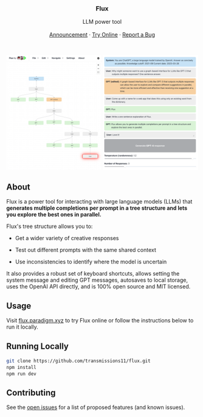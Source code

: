 <div align="center">
  <h3 align="center">Flux</h3>
  <p align="center">
    LLM power tool
    <br />
    <br />
    <a href="https://twitter.com/transmissions11/status/1640775967856803840">Announcement</a>
    ·
    <a href="http://flux.paradigm.xyz">Try Online</a>
    ·
    <a href="https://github.com/transmissions11/flux/issues">Report a Bug</a>
  </p>
</div>

<br />

![A screenshot of a Flux workspace.](/public/meta-full.png)

## About

Flux is a power tool for interacting with large language models (LLMs) that **generates multiple completions per prompt in a tree structure and lets you explore the best ones in parallel.** 

Flux's tree structure allows you to:

- Get a wider variety of creative responses

- Test out different prompts with the same shared context

- Use inconsistencies to identify where the model is uncertain 

It also provides a robust set of keyboard shortcuts, allows setting the system message and editing GPT messages, autosaves to local storage, uses the OpenAI API directly, and is 100% open source and MIT licensed.

## Usage

Visit [flux.paradigm.xyz](https://flux.paradigm.xyz) to try Flux online or follow the instructions below to run it locally.

## Running Locally

```sh
git clone https://github.com/transmissions11/flux.git
npm install
npm run dev
```

## Contributing

See the [open issues](https://github.com/transmissions11/flux/issues) for a list of proposed features (and known issues).
